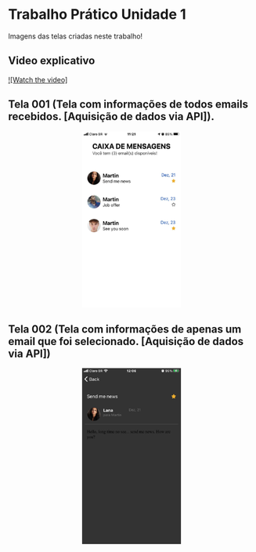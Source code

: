 # Trabalho Prático Unidade 1
Imagens das telas criadas neste trabalho!
## Video explicativo
  [![Watch the video]](https://youtu.be/mefGli7lCLw)
## Tela 001 (Tela com informações de todos emails recebidos. [Aquisição de dados via API]).

<p align="center">
  <img src="https://github.com/yJFelipeSS/DevMobile-2021.2/blob/main/trabalho001/Print%20Tela%20%23001.jpg" width="40%" height="40%">
</p>

## Tela 002 (Tela com informações de apenas um email que foi selecionado. [Aquisição de dados via API])

<p align="center">
  <img src="https://github.com/yJFelipeSS/DevMobile-2021.2/blob/main/trabalho001/Print%20Tela%20%23002.jpg" width="40%" height="40%">
</p>
